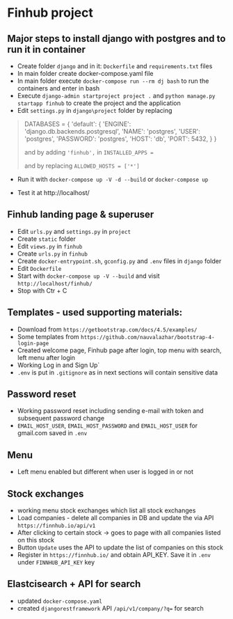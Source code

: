 # Finhub project

## Major steps to install django with postgres and to run it in container
* Create folder `django` and in it: `Dockerfile` and `requirements.txt` files
* In main folder create docker-compose.yaml file
* In main folder execute `docker-compose run --rm dj bash` to run the containers and enter in bash
* Execute `django-admin startproject project .` and `python manage.py startapp finhub` to create the project and the application
* Edit `settings.py` in `django\project` folder by replacing 

>DATABASES = {
>    'default': {
>        'ENGINE': 'django.db.backends.postgresql',
>        'NAME': 'postgres',
>        'USER': 'postgres',
>        'PASSWORD': 'postgres',
>        'HOST': 'db',
>        'PORT': 5432,
>    }
>}
>
>and by adding `'finhub',` in `INSTALLED_APPS =`
>
>and by replacing `ALLOWED_HOSTS = ['*']`
>

* Run it with `docker-compose up -V -d --build` or `docker-compose up`

* Test it at http://localhost/

## Finhub landing page & superuser
* Edit `urls.py` and `settings.py` in `project`
* Create `static` folder
* Edit `views.py` in `finhub`
* Create `urls.py` in `finhub`
* Create `docker-entrypoint.sh`, `gconfig.py` and `.env` files in `django` folder
* Edit `Dockerfile`
* Start with `docker-compose up -V --build` and visit `http://localhost/finhub/`
* Stop with Ctr + C

## Templates - used supporting materials:
* Download from `https://getbootstrap.com/docs/4.5/examples/`
* Some templates from `https://github.com/nauvalazhar/bootstrap-4-login-page`
* Created welcome page, Finhub page after login, top menu with search, left menu after login
* Working Log in and Sign Up`
* `.env` is put in `.gitignore` as in next sections will contain sensitive data

## Password reset 
* Working password reset including sending e-mail with token and subsequent password change
* `EMAIL_HOST_USER`, `EMAIL_HOST_PASSWORD` and `EMAIL_HOST_USER` for gmail.com saved in `.env`

## Menu
* Left menu enabled but different when user is logged in or not

## Stock exchanges
* working menu stock exchanges which list all stock exchanges
* Load companies - delete all companies in DB and update the via API `https://finnhub.io/api/v1`
* After clicking to certain stock -> goes to page with all companies listed on this stock
* Button `Update` uses the API to update the list of companies on this stock
* Register in `https://finnhub.io/` and obtain API_KEY. Save it in `.env` under `FINNHUB_API_KEY` key


## Elastcisearch + API for search
* updated `docker-compose.yaml`
* created `djangorestframework` API `/api/v1/company/?q=` for search

